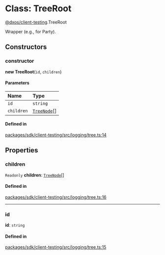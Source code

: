 # Class: TreeRoot

[@dxos/client-testing](../modules/dxos_client_testing.md).TreeRoot

Wrapper (e.g., for Party).

## Constructors

### constructor

**new TreeRoot**(`id`, `children`)

#### Parameters

| Name | Type |
| :------ | :------ |
| `id` | `string` |
| `children` | [`TreeNode`](../types/dxos_client_testing.TreeNode.md)[] |

#### Defined in

[packages/sdk/client-testing/src/logging/tree.ts:14](https://github.com/dxos/dxos/blob/main/packages/sdk/client-testing/src/logging/tree.ts#L14)

## Properties

### children

 `Readonly` **children**: [`TreeNode`](../types/dxos_client_testing.TreeNode.md)[]

#### Defined in

[packages/sdk/client-testing/src/logging/tree.ts:16](https://github.com/dxos/dxos/blob/main/packages/sdk/client-testing/src/logging/tree.ts#L16)

___

### id

 **id**: `string`

#### Defined in

[packages/sdk/client-testing/src/logging/tree.ts:15](https://github.com/dxos/dxos/blob/main/packages/sdk/client-testing/src/logging/tree.ts#L15)
